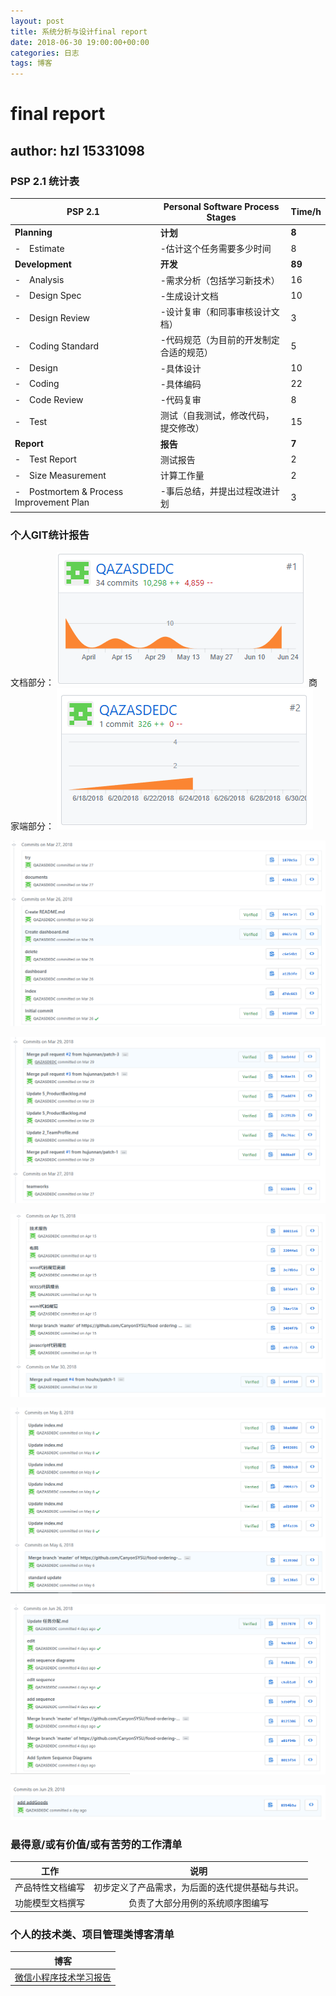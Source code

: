 ```yaml
---
layout: post
title: 系统分析与设计final report
date: 2018-06-30 19:00:00+00:00
categories: 日志
tags: 博客
---
```

# final report

## author: hzl 15331098

### PSP 2.1 统计表

| PSP 2.1 | Personal Software Process Stages | Time/h |
| - | - | - |
| **Planning** | **计划** | **8** |
| -　Estimate | -估计这个任务需要多少时间  | 8 |
| **Development** | **开发** | **89** |
| -　Analysis | -需求分析（包括学习新技术） | 16 |
| -　Design Spec | -生成设计文档 | 10 |
| -　Design Review | -设计复审（和同事审核设计文档） | 3 |
| -　Coding Standard | -代码规范（为目前的开发制定合适的规范） | 5 |
| -　Design | -具体设计 | 10 |
| -　Coding| -具体编码 | 22 |
| -　Code Review | -代码复审 | 8 |
| -　Test | 测试（自我测试，修改代码，提交修改） | 15 |
| **Report** | **报告** | **7** |
| -　Test Report | 测试报告 | 2 |
| -　Size Measurement| 计算工作量 | 2 |
| -　Postmortem & Process Improvement Plan| -事后总结，并提出过程改进计划| 3 |

### 个人GIT统计报告
文档部分：
![commit_summary](https://github.com/QAZASDEDC/photo/raw/master/commit_summary.png)
商家端部分：
![commit_summary2](https://github.com/QAZASDEDC/photo/raw/master/commit_summary2.png)

![commit_1](https://github.com/QAZASDEDC/photo/raw/master/commit1.png)

![commit_2](https://github.com/QAZASDEDC/photo/raw/master/commit2.png)

![commit_3](https://github.com/QAZASDEDC/photo/raw/master/commit3.png)

![commit_4](https://github.com/QAZASDEDC/photo/raw/master/commit4.png)

![commit_5](https://github.com/QAZASDEDC/photo/raw/master/commit5.png)

![commit_6](https://github.com/QAZASDEDC/photo/raw/master/commit6.png)

### 最得意/或有价值/或有苦劳的工作清单

| 工作 | 说明 |
| :--: | :--: |
| 产品特性文档编写 | 初步定义了产品需求，为后面的迭代提供基础与共识。 |
| 功能模型文档撰写 | 负责了大部分用例的系统顺序图编写 |


### 个人的技术类、项目管理类博客清单

| 博客 |
| :--: |
|[微信小程序技术学习报告](https://qazasdedc.github.io/homework-3/) |